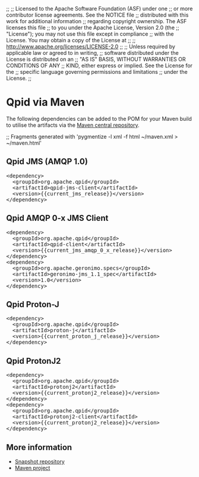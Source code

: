 ;;
;; Licensed to the Apache Software Foundation (ASF) under one
;; or more contributor license agreements.  See the NOTICE file
;; distributed with this work for additional information
;; regarding copyright ownership.  The ASF licenses this file
;; to you under the Apache License, Version 2.0 (the
;; "License"); you may not use this file except in compliance
;; with the License.  You may obtain a copy of the License at
;; 
;;   http://www.apache.org/licenses/LICENSE-2.0
;; 
;; Unless required by applicable law or agreed to in writing,
;; software distributed under the License is distributed on an
;; "AS IS" BASIS, WITHOUT WARRANTIES OR CONDITIONS OF ANY
;; KIND, either express or implied.  See the License for the
;; specific language governing permissions and limitations
;; under the License.
;;

# Qpid via Maven

The following dependencies can be added to the POM for your Maven build to utilise the artifacts via the [Maven central repository](http://search.maven.org/).

;; Fragments generated with 'pygmentize -l xml -f html ~/maven.xml > ~/maven.html'

## Qpid JMS (AMQP 1.0)

<div class="highlight"><pre>
<span class="nt">&lt;dependency&gt;</span>
  <span class="nt">&lt;groupId&gt;</span>org.apache.qpid<span class="nt">&lt;/groupId&gt;</span>
  <span class="nt">&lt;artifactId&gt;</span>qpid-jms-client<span class="nt">&lt;/artifactId&gt;</span>
  <span class="nt">&lt;version&gt;</span>{{current_jms_release}}<span class="nt">&lt;/version&gt;</span>
<span class="nt">&lt;/dependency&gt;</span>
</pre></div>

## Qpid AMQP 0-x JMS Client

<div class="highlight"><pre>
<span class="nt">&lt;dependency&gt;</span>
  <span class="nt">&lt;groupId&gt;</span>org.apache.qpid<span class="nt">&lt;/groupId&gt;</span>
  <span class="nt">&lt;artifactId&gt;</span>qpid-client<span class="nt">&lt;/artifactId&gt;</span>
  <span class="nt">&lt;version&gt;</span>{{current_jms_amqp_0_x_release}}<span class="nt">&lt;/version&gt;</span>
<span class="nt">&lt;/dependency&gt;</span>
<span class="nt">&lt;dependency&gt;</span>
  <span class="nt">&lt;groupId&gt;</span>org.apache.geronimo.specs<span class="nt">&lt;/groupId&gt;</span>
  <span class="nt">&lt;artifactId&gt;</span>geronimo-jms_1.1_spec<span class="nt">&lt;/artifactId&gt;</span>
  <span class="nt">&lt;version&gt;</span>1.0<span class="nt">&lt;/version&gt;</span>
<span class="nt">&lt;/dependency&gt;</span>
</pre></div>

## Qpid Proton-J

<div class="highlight"><pre>
<span class="nt">&lt;dependency&gt;</span>
  <span class="nt">&lt;groupId&gt;</span>org.apache.qpid<span class="nt">&lt;/groupId&gt;</span>
  <span class="nt">&lt;artifactId&gt;</span>proton-j<span class="nt">&lt;/artifactId&gt;</span>
  <span class="nt">&lt;version&gt;</span>{{current_proton_j_release}}<span class="nt">&lt;/version&gt;</span>
<span class="nt">&lt;/dependency&gt;</span>
</pre></div>

## Qpid ProtonJ2

<div class="highlight"><pre>
<span class="nt">&lt;dependency&gt;</span>
  <span class="nt">&lt;groupId&gt;</span>org.apache.qpid<span class="nt">&lt;/groupId&gt;</span>
  <span class="nt">&lt;artifactId&gt;</span>protonj2<span class="nt">&lt;/artifactId&gt;</span>
  <span class="nt">&lt;version&gt;</span>{{current_protonj2_release}}<span class="nt">&lt;/version&gt;</span>
<span class="nt">&lt;/dependency&gt;</span>
<span class="nt">&lt;dependency&gt;</span>
  <span class="nt">&lt;groupId&gt;</span>org.apache.qpid<span class="nt">&lt;/groupId&gt;</span>
  <span class="nt">&lt;artifactId&gt;</span>protonj2-client<span class="nt">&lt;/artifactId&gt;</span>
  <span class="nt">&lt;version&gt;</span>{{current_protonj2_release}}<span class="nt">&lt;/version&gt;</span>
<span class="nt">&lt;/dependency&gt;</span>
</pre></div>

## More information

 - [Snapshot repository](https://repository.apache.org/content/repositories/snapshots/)
 - [Maven project](http://maven.apache.org/)
